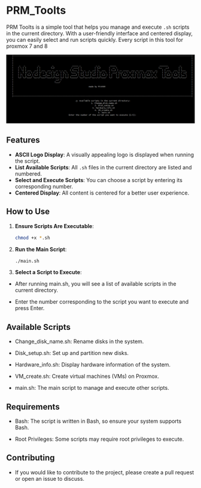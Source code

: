 # PRM_Toolts

PRM Toolts is a simple tool that helps you manage and execute `.sh` scripts in the current directory. With a user-friendly interface and centered display, you can easily select and run scripts quickly. Every script in this tool for proxmox 7 and 8 

![ScreenShot](ScreenShot.png "Title")

## Features

- **ASCII Logo Display**: A visually appealing logo is displayed when running the script.
- **List Available Scripts**: All `.sh` files in the current directory are listed and numbered.
- **Select and Execute Scripts**: You can choose a script by entering its corresponding number.
- **Centered Display**: All content is centered for a better user experience.

## How to Use

1. **Ensure Scripts Are Executable**:
   ```bash
   chmod +x *.sh
2. **Run the Main Script**:
    ```bash
    ./main.sh
3. **Select a Script to Execute**:

- After running main.sh, you will see a list of available scripts in the current directory.

- Enter the number corresponding to the script you want to execute and press Enter.

## Available Scripts
- Change_disk_name.sh: Rename disks in the system.

- Disk_setup.sh: Set up and partition new disks.

- Hardware_info.sh: Display hardware information of the system.

- VM_create.sh: Create virtual machines (VMs) on Proxmox.

- main.sh: The main script to manage and execute other scripts.

## Requirements
- Bash: The script is written in Bash, so ensure your system supports Bash.

- Root Privileges: Some scripts may require root privileges to execute.

## Contributing
- If you would like to contribute to the project, please create a pull request or open an issue to discuss.


